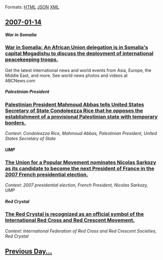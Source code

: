 
Formats: [HTML](2007/01/14/index.html)  [JSON](2007/01/14/index.json)  [XML](2007/01/14/index.xml)  

## [2007-01-14](/news/2007/01/14/index.md)

##### War in Somalia
### [ War in Somalia: An African Union delegation is in Somalia's capital Mogadishu to discuss the deployment of international peacekeeping troops. ](/news/2007/01/14/war-in-somalia-an-african-union-delegation-is-in-somalia-s-capital-mogadishu-to-discuss-the-deployment-of-international-peacekeeping-troop.md)
Get the latest international news and world events from Asia, Europe, the Middle East, and more. See world news photos and videos at ABCNews.com

##### Palestinian President
### [ Palestinian President Mahmoud Abbas tells United States Secretary of State Condoleezza Rice that he opposes the establishment of a provisional Palestinian state with temporary borders. ](/news/2007/01/14/palestinian-president-mahmoud-abbas-tells-united-states-secretary-of-state-condoleezza-rice-that-he-opposes-the-establishment-of-a-provisio.md)
_Context: Condoleezza Rice, Mahmoud Abbas, Palestinian President, United States Secretary of State_

##### UMP
### [ The Union for a Popular Movement nominates Nicolas Sarkozy as its candidate to become the next President of France in the 2007 French presidential election. ](/news/2007/01/14/the-union-for-a-popular-movement-nominates-nicolas-sarkozy-as-its-candidate-to-become-the-next-president-of-france-in-the-2007-french-presi.md)
_Context: 2007 presidential election, French President, Nicolas Sarkozy, UMP_

##### Red Crystal
### [ The Red Crystal is recognized as an official symbol of the International Red Cross and Red Crescent Movement. ](/news/2007/01/14/the-red-crystal-is-recognized-as-an-official-symbol-of-the-international-red-cross-and-red-crescent-movement.md)
_Context: International Federation of Red Cross and Red Crescent Societies, Red Crystal_

## [Previous Day...](/news/2007/01/13/index.md)

